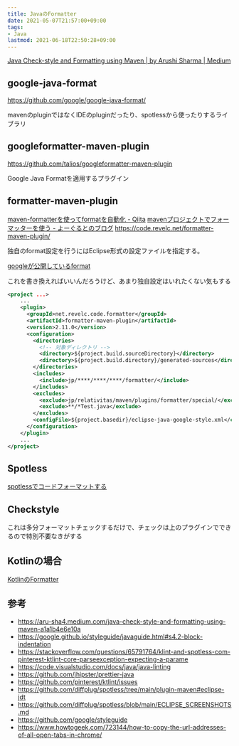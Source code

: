 ```yaml
---
title: JavaのFormatter
date: 2021-05-07T21:57:00+09:00
tags:
- Java
lastmod: 2021-06-18T22:50:28+09:00
---
```


[Java Check-style and Formatting using Maven | by Arushi Sharma | Medium](https://medium.com/@aru_sha4/java-check-style-and-formatting-using-maven-a1a1b4e6e10a)

## google-java-format

<https://github.com/google/google-java-format/>

mavenのpluginではなくIDEのpluginだったり、spotlessから使ったりするライブラリ

## googleformatter-maven-plugin

<https://github.com/talios/googleformatter-maven-plugin>

Google Java Formatを適用するプラグイン

## formatter-maven-plugin

[maven-formatterを使ってformatを自動化 - Qiita](https://qiita.com/daikon510/items/abb8cdc552833b5cdaf7)
[mavenプロジェクトでフォーマッターを使う - よーぐるとのブログ](https://yoghurt1131.hatenablog.com/entry/2017/10/01/204302)
<https://code.revelc.net/formatter-maven-plugin/>

独自のformat設定を行うにはEclipse形式の設定ファイルを指定する。

[googleが公開しているformat](https://github.com/google/styleguide/blob/gh-pages/eclipse-java-google-style.xml)

これを書き換えればいいんだろうけど、あまり独自設定はいれたくない気もする

````xml
<project ...>
    ...
    <plugin>
      <groupId>net.revelc.code.formatter</groupId>
      <artifactId>formatter-maven-plugin</artifactId>
      <version>2.11.0</version>
      <configuration>
        <directories>
          <!-- 対象ディレクトリ -->
          <directory>${project.build.sourceDirectory}</directory>
          <directory>${project.build.directory}/generated-sources</directory>
        </directories>
        <includes>
          <include>jp/****/****/****/formatter/</include>
        </includes>
        <excludes>
          <exclude>jp/relativitas/maven/plugins/formatter/special/</exclude>
          <exclude>**/*Test.java</exclude>
        </excludes>
        <configFile>${project.basedir}/eclipse-java-google-style.xml</configFile>
      </configuration>
    </plugin>
    ...
</project>
````

## Spotless

[spotlessでコードフォーマットする](note/spotlessでコードフォーマットする.md)

## Checkstyle

これは多分フォーマットチェックするだけで、チェックは上のプラグインでできるので特別不要なきがする

## Kotlinの場合

[KotlinのFormatter](note/KotlinのFormatter.md)

## 参考

* https://aru-sha4.medium.com/java-check-style-and-formatting-using-maven-a1a1b4e6e10a
* https://google.github.io/styleguide/javaguide.html#s4.2-block-indentation
* https://stackoverflow.com/questions/65791764/klint-and-spotless-com-pinterest-ktlint-core-parseexception-expecting-a-parame
* https://code.visualstudio.com/docs/java/java-linting
* https://github.com/jhipster/prettier-java
* https://github.com/pinterest/ktlint/issues
* https://github.com/diffplug/spotless/tree/main/plugin-maven#eclipse-jdt
* https://github.com/diffplug/spotless/blob/main/ECLIPSE_SCREENSHOTS.md
* https://github.com/google/styleguide
* https://www.howtogeek.com/723144/how-to-copy-the-url-addresses-of-all-open-tabs-in-chrome/
